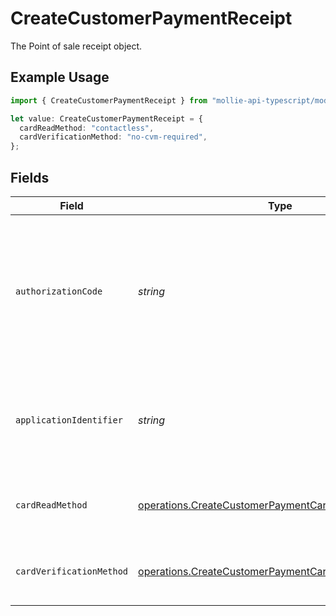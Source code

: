 # CreateCustomerPaymentReceipt

The Point of sale receipt object.

## Example Usage

```typescript
import { CreateCustomerPaymentReceipt } from "mollie-api-typescript/models/operations";

let value: CreateCustomerPaymentReceipt = {
  cardReadMethod: "contactless",
  cardVerificationMethod: "no-cvm-required",
};
```

## Fields

| Field                                                                                                                            | Type                                                                                                                             | Required                                                                                                                         | Description                                                                                                                      | Example                                                                                                                          |
| -------------------------------------------------------------------------------------------------------------------------------- | -------------------------------------------------------------------------------------------------------------------------------- | -------------------------------------------------------------------------------------------------------------------------------- | -------------------------------------------------------------------------------------------------------------------------------- | -------------------------------------------------------------------------------------------------------------------------------- |
| `authorizationCode`                                                                                                              | *string*                                                                                                                         | :heavy_minus_sign:                                                                                                               | A unique code provided by the cardholder’s bank to confirm that the transaction was successfully approved.                       | ...                                                                                                                              |
| `applicationIdentifier`                                                                                                          | *string*                                                                                                                         | :heavy_minus_sign:                                                                                                               | The unique number that identifies a specific payment application on a chip card.                                                 | ...                                                                                                                              |
| `cardReadMethod`                                                                                                                 | [operations.CreateCustomerPaymentCardReadMethod](../../models/operations/createcustomerpaymentcardreadmethod.md)                 | :heavy_minus_sign:                                                                                                               | The method by which the card was read by the terminal.                                                                           | contactless                                                                                                                      |
| `cardVerificationMethod`                                                                                                         | [operations.CreateCustomerPaymentCardVerificationMethod](../../models/operations/createcustomerpaymentcardverificationmethod.md) | :heavy_minus_sign:                                                                                                               | The method used to verify the cardholder's identity.                                                                             | no-cvm-required                                                                                                                  |